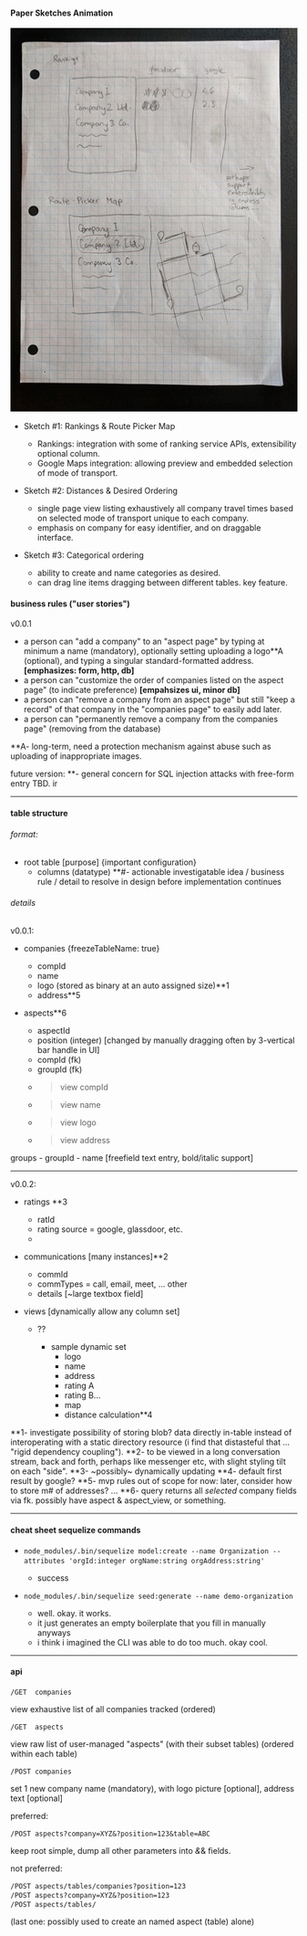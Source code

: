 #### Paper Sketches Animation

![paper sketches animation](https://github.com/nastajus/JobHunt-node/raw/master/readme/jh-4sec.gif "paper sketches animation of 3 sheets")

- Sketch #1: Rankings & Route Picker Map
    - Rankings: integration with some of ranking service APIs, extensibility optional column.
    - Google Maps integration: allowing preview and embedded selection of mode of transport.

- Sketch #2: Distances & Desired Ordering 
    - single page view listing exhaustively all company travel times based on selected mode of transport unique to each company.
    - emphasis on company for easy identifier, and on draggable interface.

- Sketch #3: Categorical ordering 
    - ability to create and name categories as desired.
    - can drag line items dragging between different tables. key feature.



#### business rules ("user stories")
v0.0.1
- a person can "add a company" to an "aspect page" by typing at minimum a name (mandatory), optionally setting uploading a logo**A (optional), and typing a singular standard-formatted address. **[emphasizes: form, http, db]**
- a person can "customize the order of companies listed on the aspect page" (to indicate preference) **[empahsizes ui, minor db]**
- a person can "remove a company from an aspect page" but still "keep a record" of that company in the "companies page" to easily add later.
- a person can "permanently remove a company from the companies page" (removing from the database)

**A- long-term, need a protection mechanism against abuse such as uploading of inappropriate images.

future version:
**- general concern for SQL injection attacks with free-form entry TBD. ir

---

#### table structure

###### format:
- root table [purpose] {important configuration}
    - columns (datatype)
**#- actionable investigatable idea / business rule / detail to resolve in design before implementation continues

###### details

v0.0.1:
- companies {freezeTableName: true}
    - compId
    - name
    - logo (stored as binary at an auto assigned size)**1
    - address**5

- aspects**6
    - aspectId
    - position (integer) [changed by manually dragging often by 3-vertical bar handle in UI]
    - compId (fk)
    - groupId (fk)
    - >view compId
    - >view name
    - >view logo
    - >view address

groups
    - groupId
    - name [freefield text entry, bold/italic support]

---

v0.0.2:
- ratings **3
    - ratId
    - rating source = google, glassdoor, etc.
    -

- communications [many instances]**2
    - commId
    - commTypes = call, email, meet, ... other
    - details [~large textbox field]

- views [dynamically allow any column set]
    - ??

        - sample dynamic set
            - logo
            - name
            - address
            - rating A
            - rating B...
            - map
            - distance calculation**4


**1- investigate possibility of storing blob? data directly in-table instead of interoperating with a static directory resource (i find that distasteful that ... "rigid dependency coupling").
**2- to be viewed in a long conversation stream, back and forth, perhaps like messenger etc, with slight styling tilt on each "side".
**3- ~possibly~ dynamically updating
**4- default first result by google?
**5- mvp rules out of scope for now: later, consider how to store m# of addresses? ...
**6- query returns all _selected_ company fields via fk. possibly have aspect & aspect_view, or something.

---

#### cheat sheet sequelize commands

* `node_modules/.bin/sequelize model:create --name Organization --attributes 'orgId:integer orgName:string orgAddress:string'`
    * success

* `node_modules/.bin/sequelize seed:generate --name demo-organization`
    * well. okay. it works.
    * it just generates an empty boilerplate that you fill in manually anyways
    * i think i imagined the CLI was able to do too much. okay cool.

---

#### api

    /GET  companies
view exhaustive list of all companies tracked (ordered)

    /GET  aspects
view raw list of user-managed "aspects" (with their subset tables) (ordered within each table)

    /POST companies
set 1 new company name (mandatory), with logo picture [optional], address text [optional]


preferred:

    /POST aspects?company=XYZ&?position=123&table=ABC
keep root simple, dump all other parameters into _&_& fields.


not preferred:

    /POST aspects/tables/companies?position=123
    /POST aspects?company=XYZ&?position=123
    /POST aspects/tables/
(last one: possibly used to create an named aspect (table) alone)


